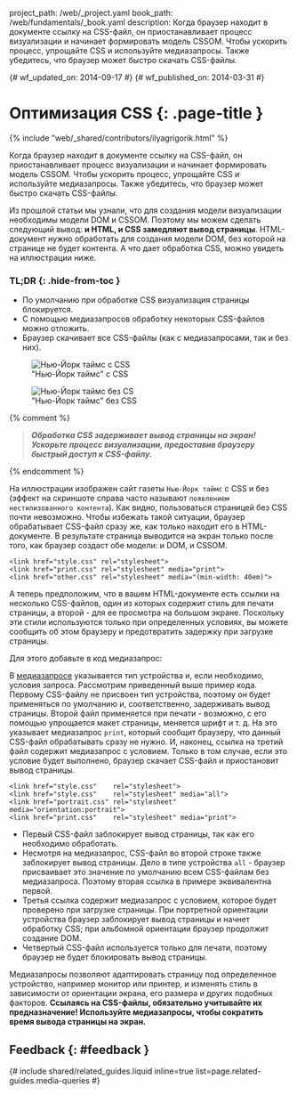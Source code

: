 project_path: /web/_project.yaml book_path: /web/fundamentals/_book.yaml description: Когда браузер находит в документе ссылку на CSS-файл, он приостанавливает процесс визуализации и начинает формировать модель CSSOM. Чтобы ускорить процесс, упрощайте CSS и используйте медиазапросы. Также убедитесь, что браузер может быстро скачать CSS-файлы.

{# wf_updated_on: 2014-09-17 #} {# wf_published_on: 2014-03-31 #}

# Оптимизация CSS {: .page-title }

{% include "web/_shared/contributors/ilyagrigorik.html" %}

Когда браузер находит в документе ссылку на CSS-файл, он приостанавливает процесс визуализации и начинает формировать модель CSSOM. Чтобы ускорить процесс, упрощайте CSS и используйте медиазапросы. Также убедитесь, что браузер может быстро скачать CSS-файлы.

Из прошлой статьи мы узнали, что для создания модели визуализации необходимы модели DOM и CSSOM. Поэтому мы можем сделать следующий вывод: **и HTML, и CSS замедляют вывод страницы**. HTML-документ нужно обработать для создания модели DOM, без которой на странице не будет контента. А что дает обработка CSS, можно увидеть на иллюстрации ниже.

### TL;DR {: .hide-from-toc }

* По умолчанию при обработке CSS визуализация страницы блокируется.
* С помощью медиазапросов обработку некоторых CSS-файлов можно отложить.
* Браузер скачивает все CSS-файлы (как с медиазапросами, так и без них).

<div class="attempt-left">
  <figure>
    <img src="images/nytimes-css-device.png" alt="Нью-Йорк таймс с CSS">
    <figcaption>"Нью-Йорк таймс" с CSS</figcaption>
  </figure>
</div>

<div class="attempt-right">
  <figure>
    <img src="images/nytimes-nocss-device.png" alt="Нью-Йорк таймс без CS">
    <figcaption>"Нью-Йорк таймс" без CSS</figcaption>
  </figure>
</div>

<div style="clear:both;"></div>

{% comment %}

> ***Обработка CSS задерживает вывод страницы на экран! Ускорьте процесс визуализации, предоставив браузеру быстрый доступ к CSS-файлу.***

{% endcomment %}

На иллюстрации изображен сайт газеты `Нью-Йорк таймс` с CSS и без (эффект на скриншоте справа часто называют `появлением нестилизованного контента`). Как видно, пользоваться страницей без CSS почти невозможно. Чтобы избежать такой ситуации, браузер обрабатывает CSS-файл сразу же, как только находит его в HTML-документе. В результате страница выводится на экран только после того, как браузер создаст обе модели: и DOM, и CSSOM.

    <link href="style.css" rel="stylesheet">
    <link href="print.css" rel="stylesheet" media="print">
    <link href="other.css" rel="stylesheet" media="(min-width: 40em)">
    

А теперь предположим, что в вашем HTML-документе есть ссылки на несколько CSS-файлов, один из которых содержит стиль для печати страницы, а второй - для ее просмотра на большом экране. Поскольку эти стили используются только при определенных условиях, вы можете сообщить об этом браузеру и предотвратить задержку при загрузке страницы.

Для этого добавьте в код медиазапрос:

В [медиазапросе](/web/fundamentals/design-and-ux/responsive/#use-media-queries) указывается тип устройства и, если необходимо, условия запроса. Рассмотрим приведенный выше пример кода. Первому CSS-файлу не присвоен тип устройства, поэтому он будет применяться по умолчанию и, соответственно, задерживать вывод страницы. Второй файл применяется при печати - возможно, с его помощью упрощается макет страницы, меняется шрифт и т. д. На это указывает медиазапрос `print`, который сообщит браузеру, что данный CSS-файл обрабатывать сразу не нужно. И, наконец, ссылка на третий файл содержит медиазапрос с условием. Только в том случае, если это условие будет выполнено, браузер скачает CSS-файл и приостановит вывод страницы.

    <link href="style.css"    rel="stylesheet">
    <link href="style.css"    rel="stylesheet" media="all">
    <link href="portrait.css" rel="stylesheet" media="orientation:portrait">
    <link href="print.css"    rel="stylesheet" media="print">
    

* Первый CSS-файл заблокирует вывод страницы, так как его необходимо обработать.
* Несмотря на медиазапрос, CSS-файл во второй строке также заблокирует вывод страницы. Дело в типе устройства `all` - браузер присваивает это значение по умолчанию всем CSS-файлам без медиазапроса. Поэтому вторая ссылка в примере эквивалентна первой.
* Третья ссылка содержит медиазапрос с условием, которое будет проверено при загрузке страницы. При портретной ориентации устройства браузер заблокирует вывод страницы и начнет обработку CSS; при альбомной ориентации браузер продолжит создание DOM.
* Четвертый CSS-файл используется только для печати, поэтому браузер не будет блокировать вывод страницы.

Медиазапросы позволяют адаптировать страницу под определенное устройство, например монитор или принтер, и изменять стиль в зависимости от ориентации экрана, его размера и других подобных факторов. **Ссылаясь на CSS-файлы, обязательно учитывайте их предназначение! Используйте медиазапросы, чтобы сократить время вывода страницы на экран.**

## Feedback {: #feedback }

{# include shared/related_guides.liquid inline=true list=page.related-guides.media-queries #}